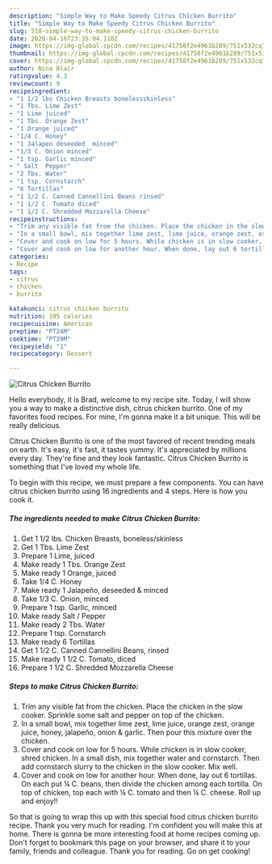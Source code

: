 ```yaml
---
description: "Simple Way to Make Speedy Citrus Chicken Burrito"
title: "Simple Way to Make Speedy Citrus Chicken Burrito"
slug: 510-simple-way-to-make-speedy-citrus-chicken-burrito
date: 2020-04-16T23:35:04.110Z
image: https://img-global.cpcdn.com/recipes/41758f2e4961b289/751x532cq70/citrus-chicken-burrito-recipe-main-photo.jpg
thumbnail: https://img-global.cpcdn.com/recipes/41758f2e4961b289/751x532cq70/citrus-chicken-burrito-recipe-main-photo.jpg
cover: https://img-global.cpcdn.com/recipes/41758f2e4961b289/751x532cq70/citrus-chicken-burrito-recipe-main-photo.jpg
author: Nina Blair
ratingvalue: 4.3
reviewcount: 9
recipeingredient:
- "1 1/2 lbs Chicken Breasts bonelessskinless"
- "1 Tbs. Lime Zest"
- "1 Lime juiced"
- "1 Tbs. Orange Zest"
- "1 Orange juiced"
- "1/4 C. Honey"
- "1 Jalapeo deseeded  minced"
- "1/3 C. Onion minced"
- "1 tsp. Garlic minced"
- " Salt  Pepper"
- "2 Tbs. Water"
- "1 tsp. Cornstarch"
- "6 Tortillas"
- "1 1/2 C. Canned Cannellini Beans rinsed"
- "1 1/2 C. Tomato diced"
- "1 1/2 C. Shredded Mozzarella Cheese"
recipeinstructions:
- "Trim any visible fat from the chicken. Place the chicken in the slow cooker. Sprinkle some salt and pepper on top of the chicken."
- "In a small bowl, mix together lime zest, lime juice, orange zest, orange juice, honey, jalapeño, onion &amp; garlic. Then pour this mixture over the chicken."
- "Cover and cook on low for 5 hours. While chicken is in slow cooker, shred chicken. In a small dish, mix together water and cornstarch. Then add cornstarch slurry to the chicken in the slow cooker. Mix well."
- "Cover and cook on low for another hour. When done, lay out 6 tortillas. On each put ¼ C. beans, then divide the chicken among each tortilla. On top of chicken, top each with ¼ C. tomato and then ¼ C. cheese. Roll up and enjoy!!"
categories:
- Recipe
tags:
- citrus
- chicken
- burrito

katakunci: citrus chicken burrito 
nutrition: 195 calories
recipecuisine: American
preptime: "PT24M"
cooktime: "PT39M"
recipeyield: "1"
recipecategory: Dessert

---
```



![Citrus Chicken Burrito](https://img-global.cpcdn.com/recipes/41758f2e4961b289/751x532cq70/citrus-chicken-burrito-recipe-main-photo.jpg)

Hello everybody, it is Brad, welcome to my recipe site. Today, I will show you a way to make a distinctive dish, citrus chicken burrito. One of my favorites food recipes. For mine, I'm gonna make it a bit unique. This will be really delicious.

Citrus Chicken Burrito is one of the most favored of recent trending meals on earth. It's easy, it's fast, it tastes yummy. It's appreciated by millions every day. They're fine and they look fantastic. Citrus Chicken Burrito is something that I've loved my whole life.




To begin with this recipe, we must prepare a few components. You can have citrus chicken burrito using 16 ingredients and 4 steps. Here is how you cook it.

<!--inarticleads1-->

##### The ingredients needed to make Citrus Chicken Burrito:

1. Get 1 1/2 lbs. Chicken Breasts, boneless/skinless
1. Get 1 Tbs. Lime Zest
1. Prepare 1 Lime, juiced
1. Make ready 1 Tbs. Orange Zest
1. Make ready 1 Orange, juiced
1. Take 1/4 C. Honey
1. Make ready 1 Jalapeño, deseeded &amp; minced
1. Take 1/3 C. Onion, minced
1. Prepare 1 tsp. Garlic, minced
1. Make ready  Salt / Pepper
1. Make ready 2 Tbs. Water
1. Prepare 1 tsp. Cornstarch
1. Make ready 6 Tortillas
1. Get 1 1/2 C. Canned Cannellini Beans, rinsed
1. Make ready 1 1/2 C. Tomato, diced
1. Prepare 1 1/2 C. Shredded Mozzarella Cheese




<!--inarticleads2-->

##### Steps to make Citrus Chicken Burrito:

1. Trim any visible fat from the chicken. Place the chicken in the slow cooker. Sprinkle some salt and pepper on top of the chicken.
1. In a small bowl, mix together lime zest, lime juice, orange zest, orange juice, honey, jalapeño, onion &amp; garlic. Then pour this mixture over the chicken.
1. Cover and cook on low for 5 hours. While chicken is in slow cooker, shred chicken. In a small dish, mix together water and cornstarch. Then add cornstarch slurry to the chicken in the slow cooker. Mix well.
1. Cover and cook on low for another hour. When done, lay out 6 tortillas. On each put ¼ C. beans, then divide the chicken among each tortilla. On top of chicken, top each with ¼ C. tomato and then ¼ C. cheese. Roll up and enjoy!!




So that is going to wrap this up with this special food citrus chicken burrito recipe. Thank you very much for reading. I'm confident you will make this at home. There is gonna be more interesting food at home recipes coming up. Don't forget to bookmark this page on your browser, and share it to your family, friends and colleague. Thank you for reading. Go on get cooking!
